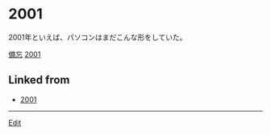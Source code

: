 # 2001

[](https://upload.wikimedia.org/wikipedia/commons/thumb/5/56/Indigo_iMac_G3_slot_loading.jpg/300px-Indigo_iMac_G3_slot_loading.jpg)

2001年といえば、パソコンはまだこんな形をしていた。

[備忘](備忘.md) [2001](2001.md)



## Linked from

* [2001](2001.md)


----
[Edit](https://github.com/vitroid/vitroid.github.io/blob/master/MD/2001.md)
